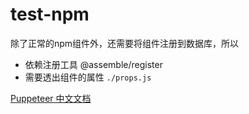 # test-npm

除了正常的npm组件外，还需要将组件注册到数据库，所以

- 依赖注册工具 @assemble/register
- 需要透出组件的属性 `./props.js`



[Puppeteer 中文文档](https://zhaoqize.github.io/puppeteer-api-zh_CN/#?product=Puppeteer&version=v1.17.0&show=api-browsernewpage)

